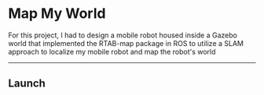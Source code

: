 
# Map My World

For this project, I had to design a mobile robot housed inside a Gazebo world that implemented the RTAB-map package in ROS to utilize a SLAM approach to localize my mobile robot and map the robot's world

___

## Launch